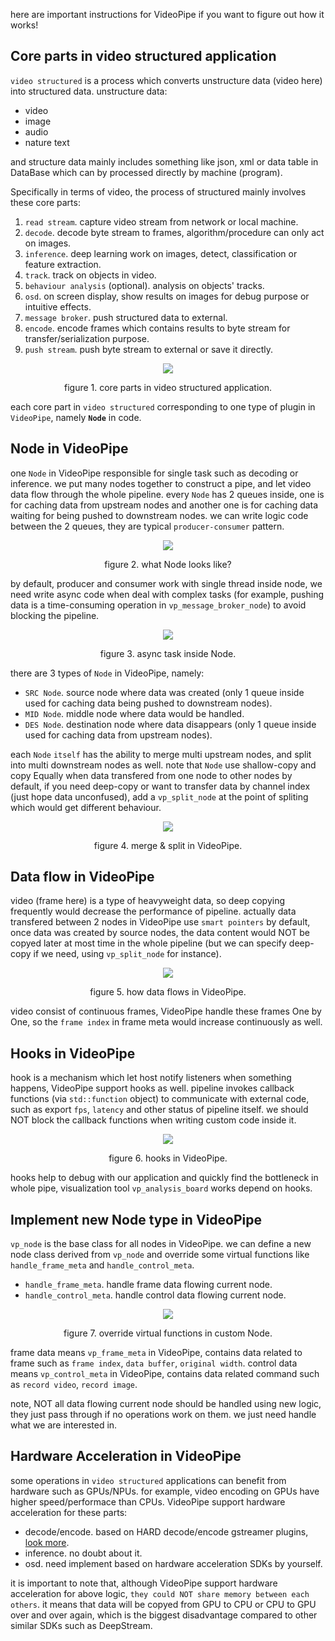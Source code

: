 
here are important instructions for VideoPipe if you want to figure out how it works!

## Core parts in video structured application ## 
`video structured` is a process which converts unstructure data (video here) into structured data. unstructure data:
- video
- image
- audio
- nature text

and structure data mainly includes something like json, xml or data table in DataBase which can by processed directly by machine (program).

Specifically in terms of video, the process of structured mainly involves these core parts:
1. `read stream`. capture video stream from network or local machine.
2. `decode`. decode byte stream to frames, algorithm/procedure can only act on images.
3. `inference`. deep learning work on images, detect, classification or feature extraction.
4. `track`. track on objects in video.
5. `behaviour analysis` (optional). analysis on objects' tracks.
6. `osd`. on screen display, show results on images for debug purpose or intuitive effects.
7. `message broker`. push structured data to external.
8. `encode`. encode frames which contains results to byte stream for transfer/serialization purpose.
9. `push stream`. push byte stream to external or save it directly.

<p align="center">
<img src="./p23.png">
</p>
<div align="center">figure 1. core parts in video structured application. </div>

each core part in `video structured` corresponding to one type of plugin in `VideoPipe`, namely **`Node`** in code.


## Node in VideoPipe ##
one `Node` in VideoPipe responsible for single task such as decoding or inference. we put many nodes together to construct a pipe, and let video data flow through the whole pipeline. every `Node` has 2 queues inside, one is for caching data from upstream nodes and another one is for caching data waiting for being pushed to downstream nodes. we can write logic code between the 2 queues, they are typical `producer-consumer` pattern.

<p align="center">
<img src="./p24.png">
</p>
<div align="center">figure 2. what Node looks like? </div>

by default, producer and consumer work with single thread inside node, we need write async code when deal with complex tasks (for example, pushing data is a time-consuming operation in `vp_message_broker_node`) to avoid blocking the pipeline.

<p align="center">
<img src="./p25.png">
</p>
<div align="center">figure 3. async task inside Node. </div>

there are 3 types of `Node` in VideoPipe, namely:
- `SRC Node`. source node where data was created (only 1 queue inside used for caching data being pushed to downstream nodes).
- `MID Node`. middle node where data would be handled.
- `DES Node`. destination node where data disappears (only 1 queue inside used for caching data from upstream nodes).

each `Node` `itself` has the ability to merge multi upstream nodes, and split into multi downstream nodes as well. note that `Node` use shallow-copy and copy Equally when data transfered from one node to other nodes by default, if you need deep-copy or want to transfer data by channel index (just hope data unconfused), add a `vp_split_node` at the point of spliting which would get different behaviour.
<p align="center">
<img src="./p28.png">
</p>
<div align="center">figure 4. merge & split in VideoPipe. </div>

## Data flow in VideoPipe ##
video (frame here) is a type of heavyweight data, so deep copying frequently would decrease the performance of pipeline. actually data transfered between 2 nodes in VideoPipe use `smart pointers` by default, once data was created by source nodes, the data content would NOT be copyed later at most time in the whole pipeline (but we can specify deep-copy if we need, using `vp_split_node` for instance).

<p align="center">
<img src="./p26.png">
</p>
<div align="center">figure 5. how data flows in VideoPipe. </div>

video consist of continuous frames, VideoPipe handle these frames One by One, so the `frame index` in frame meta would increase continuously as well.


## Hooks in VideoPipe ##
hook is a mechanism which let host notify listeners when something happens, VideoPipe support hooks as well. pipeline invokes callback functions (via `std::function` object) to communicate with external code, such as export `fps`, `latency` and other status of pipeline itself. we should NOT block the callback functions when writing custom code inside it.

<p align="center">
<img src="./p27.png">
</p>
<div align="center">figure 6. hooks in VideoPipe. </div>

hooks help to debug with our application and quickly find the bottleneck in whole pipe, visualization tool `vp_analysis_board` works depend on hooks.


## Implement new Node type in VideoPipe ##
`vp_node` is the base class for all nodes in VideoPipe. we can define a new node class derived from `vp_node` and override some virtual functions like `handle_frame_meta` and `handle_control_meta`.
- `handle_frame_meta`. handle frame data flowing current node.
- `handle_control_meta`. handle control data flowing current node.

<p align="center">
<img src="./p29.png">
</p>
<div align="center">figure 7. override virtual functions in custom Node. </div>

frame data means `vp_frame_meta` in VideoPipe, contains data related to frame such as `frame index`, `data buffer`, `original width`. control data means `vp_control_meta` in VideoPipe, contains data related command such as `record video`, `record image`.

note, NOT all data flowing current node should be handled using new logic, they just pass through if no operations work on them. we just need handle what we are interested in. 

## Hardware Acceleration in VideoPipe ##
some operations in `video structured` applications can benefit from hardware such as GPUs/NPUs. for example, video encoding on GPUs have higher speed/performace than CPUs. VideoPipe support hardware acceleration for these parts:

- decode/encode. based on HARD decode/encode gstreamer plugins, [look more](https://github.com/sherlockchou86/video_pipe_c/blob/master/doc/env.md#about-hardware-acceleration).
- inference. no doubt about it.
- osd. need implement based on hardware acceleration SDKs by yourself.

it is important to note that, although VideoPipe support hardware acceleration for above logic, `they could NOT share memory between each others`. it means that data will be copyed from GPU to CPU or CPU to GPU over and over again, which is the biggest disadvantage compared to other similar SDKs such as DeepStream.

